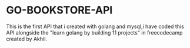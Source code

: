 # GO-BOOKSTORE-API
This is the first API that i created with golang and mysql,i have coded this API alongside the "learn golang by building 11 projects" in freecodecamp created by Akhil.
